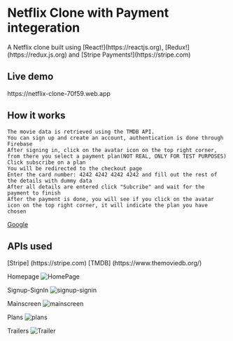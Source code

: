 <h1>Netflix Clone with Payment integeration </h1>
A Netflix clone built using [React!](https://reactjs.org), [Redux!](https://redux.js.org) and [Stripe Payments!](https://stripe.com)


<h2> Live demo </h2>
https://netflix-clone-70f59.web.app

<h2> How it works </h2>

    The movie data is retrieved using the TMDB API.
    You can sign up and create an account, authentication is done through Firebase
    After signing in, click on the avatar icon on the top right corner, from there you select a payment plan(NOT REAL, ONLY FOR TEST PURPOSES)
    Click subscribe on a plan
    You will be redirected to the checkout page
    Enter the card number: 4242 4242 4242 4242 and fill out the rest of the details with dummy data
    After all details are entered click "Subcribe" and wait for the payment to finish
    After the payment is done, you will see if you click on the avatar icon on the top right corner, it will indicate the plan you have chosen

[Google](http://google.com)


<h2> APIs used </h2>
  [Stripe] (https://stripe.com)
  [TMDB] (https://www.themoviedb.org/)
  
Homepage
![HomePage](https://user-images.githubusercontent.com/71821348/132841490-fd5a5991-4a17-4644-b2a1-bf72378f6dcc.png)

Signup-SignIn
![signup-signin](https://user-images.githubusercontent.com/71821348/132841608-49b49a36-e6ad-40ca-989c-262cdee60a65.png)

Mainscreen
![mainscreen](https://user-images.githubusercontent.com/71821348/132841821-d22cd4d1-a7d1-4f9e-b777-c9ac3425ff90.png)

Plans
![plans](https://user-images.githubusercontent.com/71821348/132841897-b9a88e1a-d484-425a-8961-6683cecf04dc.png)

Trailers
![Trailer](https://user-images.githubusercontent.com/71821348/132842050-7b80aa0e-8108-4b58-abc8-d1d33a9d6e8a.png)
